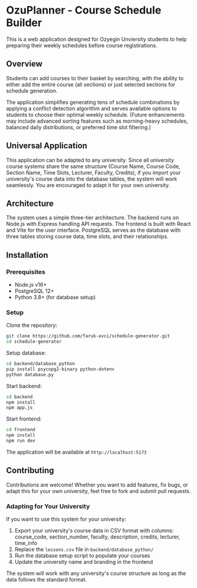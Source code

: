 # OzuPlanner - Course Schedule Builder

This is a web application designed for Ozyegin Unviersity students to help preparing their weekly schedules before course registirations. 

## Overview

Students can add courses to their basket by searching, with the ability to either add the entire course (all sections) or just selected sections for schedule generation.

The application simplifies generating tens of schedule combinations by applying a conflict detection algorithm and serves available options to students to choose their optimal weekly schedule. (Future enhancements may include advanced sorting features such as morning-heavy schedules, balanced daily distributions, or preferred time slot filtering.)

## Universal Application

This application can be adapted to any university. Since all university course systems share the same structure (Course Name, Course Code, Section Name, Time Slots, Lecturer, Faculty, Credits), if you import your university's course data into the database tables, the system will work seamlessly. You are encouraged to adapt it for your own university.


## Architecture

The system uses a simple three-tier architecture. The backend runs on Node.js with Express handling API requests. The frontend is built with React and Vite for the user interface. PostgreSQL serves as the database with three tables storing course data, time slots, and their relationships.

## Installation

### Prerequisites
- Node.js v16+
- PostgreSQL 12+
- Python 3.8+ (for database setup)

### Setup

Clone the repository:
```bash
git clone https://github.com/faruk-avci/schedule-generator.git
cd schedule-generator
```

Setup database:
```bash
cd backend/database_python
pip install psycopg2-binary python-dotenv
python database.py
```

Start backend:
```bash
cd backend
npm install
npm app.js
```

Start frontend:
```bash
cd frontend
npm install
npm run dev
```
The application will be available at `http://localhost:5173`

## Contributing

Contributions are welcome! Whether you want to add features, fix bugs, or adapt this for your own university, feel free to fork and submit pull requests.

### Adapting for Your University

If you want to use this system for your university:

1. Export your university's course data in CSV format with columns: course_code, section_number, faculty, description, credits, lecturer, time_info
2. Replace the `lessons.csv` file in `backend/database_python/`
3. Run the database setup script to populate your courses
4. Update the university name and branding in the frontend

The system will work with any university's course structure as long as the data follows the standard format.
